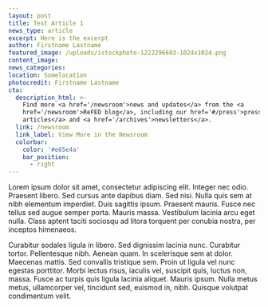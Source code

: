 ```yaml
---
layout: post
title: Test Article 1
news_type: article
excerpt: Here is the excerpt
author: Firstname Lastname
featured_image: /uploads/istockphoto-1222296683-1024x1024.png
content_image:
news_categories:
location: Somelocation
photocredit: Firstname Lastname
cta:
  description_html: >-
    Find more <a href='/newsroom'>news and updates</a> from the <a
    href='/newsroom'>ReFED blog</a>, including our href='#/press'>press
    articles</a> and <a href='/archives'>newsletters</a>.
  link: /newsroom
  link_label: View More in the Newsroom
  colorbar:
    color: '#e65e4a'
    bar_position:
      - right
---
```


Lorem ipsum dolor sit amet, consectetur adipiscing elit. Integer nec odio. Praesent libero. Sed cursus ante dapibus diam. Sed nisi. Nulla quis sem at nibh elementum imperdiet. Duis sagittis ipsum. Praesent mauris. Fusce nec tellus sed augue semper porta. Mauris massa. Vestibulum lacinia arcu eget nulla. Class aptent taciti sociosqu ad litora torquent per conubia nostra, per inceptos himenaeos.&nbsp;

Curabitur sodales ligula in libero. Sed dignissim lacinia nunc. Curabitur tortor. Pellentesque nibh. Aenean quam. In scelerisque sem at dolor. Maecenas mattis. Sed convallis tristique sem. Proin ut ligula vel nunc egestas porttitor. Morbi lectus risus, iaculis vel, suscipit quis, luctus non, massa. Fusce ac turpis quis ligula lacinia aliquet. Mauris ipsum. Nulla metus metus, ullamcorper vel, tincidunt sed, euismod in, nibh. Quisque volutpat condimentum velit.&nbsp;
